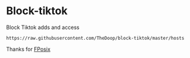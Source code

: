 # Block-tiktok
Block Tiktok adds and access
```
https://raw.githubusercontent.com/TheDoop/block-tiktok/master/hosts
```
Thanks for  [FPosix](http://t.me/ForkPosix)
